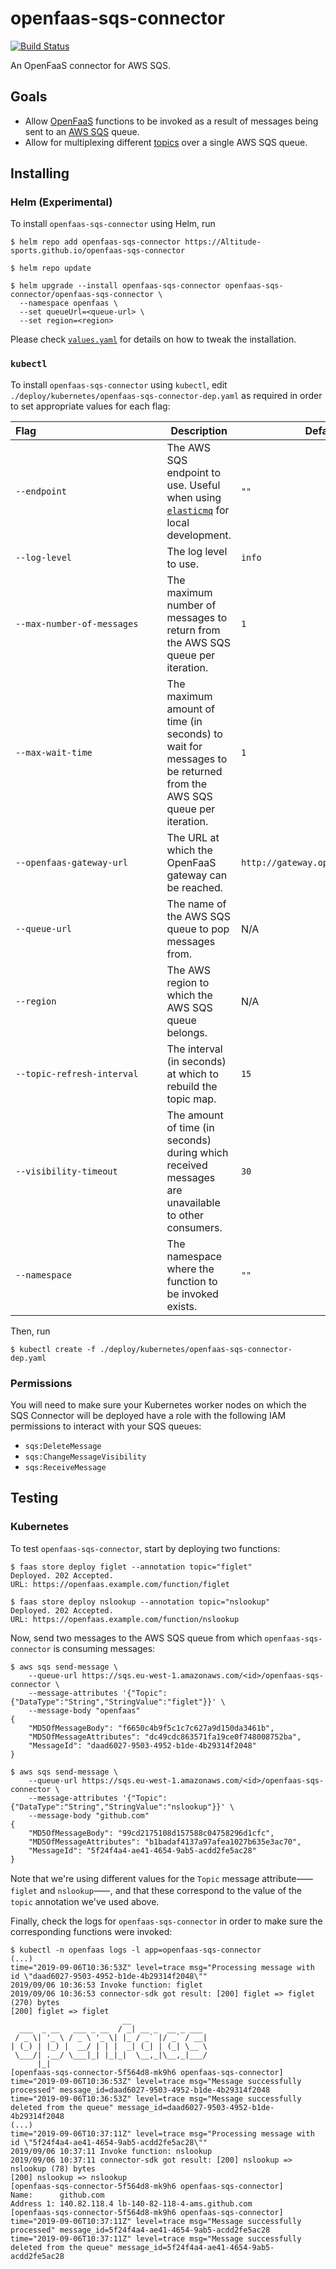 # openfaas-sqs-connector

[![Build Status](https://travis-ci.com/Altitude-sports/openfaas-sqs-connector.svg?branch=master)](https://travis-ci.com/Altitude-sports/openfaas-sqs-connector)

An OpenFaaS connector for AWS SQS.

## Goals

* Allow [OpenFaaS](https://www.openfaas.com/) functions to be invoked as a result of messages being sent to an [AWS SQS](https://aws.amazon.com/sqs/) queue.
* Allow for multiplexing different [topics](https://docs.openfaas.com/reference/triggers/#event-connector-pattern) over a single AWS SQS queue.

## Installing

### Helm (Experimental)

To install `openfaas-sqs-connector` using Helm, run

```shell
$ helm repo add openfaas-sqs-connector https://Altitude-sports.github.io/openfaas-sqs-connector
```

```shell
$ helm repo update
```

```shell
$ helm upgrade --install openfaas-sqs-connector openfaas-sqs-connector/openfaas-sqs-connector \
  --namespace openfaas \
  --set queueUrl=<queue-url> \
  --set region=<region>
```

Please check [`values.yaml`](https://github.com/Altitude-sports/openfaas-sqs-connector/blob/master/helm/openfaas-sqs-connector/values.yaml) for details on how to tweak the installation.

### `kubectl`

To install `openfaas-sqs-connector` using `kubectl`, edit `./deploy/kubernetes/openfaas-sqs-connector-dep.yaml` as required in order to set appropriate values for each flag:

| Flag&nbsp;&nbsp;&nbsp;&nbsp;&nbsp;&nbsp;&nbsp;&nbsp;&nbsp;&nbsp;&nbsp;&nbsp;&nbsp;&nbsp;&nbsp;&nbsp;&nbsp;&nbsp;&nbsp;&nbsp;&nbsp;&nbsp;&nbsp;&nbsp;&nbsp;&nbsp;&nbsp;&nbsp;&nbsp;&nbsp;&nbsp;&nbsp;&nbsp;&nbsp;&nbsp;&nbsp;&nbsp;&nbsp;&nbsp;&nbsp;&nbsp;&nbsp;&nbsp;&nbsp;&nbsp; | Description                                                                                                                    | Default                            |
| ---------------------------------------------------------------------------------------------------------------------------------------------------------------------------------------------------------------------------------------------------------------------------------- | ------------------------------------------------------------------------------------------------------------------------------ | ---------------------------------- |
| `--endpoint`                                                                                                                                                                                                                                                                       | The AWS SQS endpoint to use. Useful when using [`elasticmq`](https://github.com/softwaremill/elasticmq) for local development. | `""`                               |
| `--log-level`                                                                                                                                                                                                                                                                      | The log level to use.                                                                                                          | `info`                             |
| `--max-number-of-messages`                                                                                                                                                                                                                                                         | The maximum number of messages to return from the AWS SQS queue per iteration.                                                 | `1`                                |
| `--max-wait-time`                                                                                                                                                                                                                                                                  | The maximum amount of time (in seconds) to wait for messages to be returned from the AWS SQS queue per iteration.              | `1`                                |
| `--openfaas-gateway-url`                                                                                                                                                                                                                                                           | The URL at which the OpenFaaS gateway can be reached.                                                                          | `http://gateway.openfaas.svc:8080` |
| `--queue-url`                                                                                                                                                                                                                                                                      | The name of the AWS SQS queue to pop messages from.                                                                            | N/A                                |
| `--region`                                                                                                                                                                                                                                                                         | The AWS region to which the AWS SQS queue belongs.                                                                             | N/A                                |
| `--topic-refresh-interval`                                                                                                                                                                                                                                                         | The interval (in seconds) at which to rebuild the topic map.                                                                   | `15`                               |
| `--visibility-timeout`                                                                                                                                                                                                                                                             | The amount of time (in seconds) during which received messages are unavailable to other consumers.                             | `30`                               |
| `--namespace`                                                                                                                                                                                                                                                             | The namespace where the function to be invoked exists.                             | `""`                               |

Then, run

```shell
$ kubectl create -f ./deploy/kubernetes/openfaas-sqs-connector-dep.yaml
```

### Permissions

You will need to make sure your Kubernetes worker nodes on which the SQS Connector will be deployed have a role with the following IAM permissions to interact with your SQS queues:

- `sqs:DeleteMessage`
- `sqs:ChangeMessageVisibility`
- `sqs:ReceiveMessage`

## Testing

### Kubernetes

To test `openfaas-sqs-connector`, start by deploying two functions:

```shell
$ faas store deploy figlet --annotation topic="figlet"
Deployed. 202 Accepted.
URL: https://openfaas.example.com/function/figlet
```

```
$ faas store deploy nslookup --annotation topic="nslookup"
Deployed. 202 Accepted.
URL: https://openfaas.example.com/function/nslookup
```

Now, send two messages to the AWS SQS queue from which `openfaas-sqs-connector` is consuming messages:

```shell
$ aws sqs send-message \
    --queue-url https://sqs.eu-west-1.amazonaws.com/<id>/openfaas-sqs-connector \
    --message-attributes '{"Topic":{"DataType":"String","StringValue":"figlet"}}' \
    --message-body "openfaas"
{
    "MD5OfMessageBody": "f6650c4b9f5c1c7c627a9d150da3461b",
    "MD5OfMessageAttributes": "dc49cdc863571fa19ce0f748008752ba",
    "MessageId": "daad6027-9503-4952-b1de-4b29314f2048"
}
```

```shell
$ aws sqs send-message \
    --queue-url https://sqs.eu-west-1.amazonaws.com/<id>/openfaas-sqs-connector \
    --message-attributes '{"Topic":{"DataType":"String","StringValue":"nslookup"}}' \
    --message-body "github.com"
{
    "MD5OfMessageBody": "99cd2175108d157588c04758296d1cfc",
    "MD5OfMessageAttributes": "b1badaf4137a97afea1027b635e3ac70",
    "MessageId": "5f24f4a4-ae41-4654-9ab5-acdd2fe5ac28"
}
```

Note that we're using different values for the `Topic` message attribute⸺`figlet` and `nslookup`⸺, and that these correspond to the value of the `topic` annotation we've used above.

Finally, check the logs for `openfaas-sqs-connector` in order to make sure the corresponding functions were invoked:

```shell
$ kubectl -n openfaas logs -l app=openfaas-sqs-connector
(...)
time="2019-09-06T10:36:53Z" level=trace msg="Processing message with id \"daad6027-9503-4952-b1de-4b29314f2048\""
2019/09/06 10:36:53 Invoke function: figlet
2019/09/06 10:36:53 connector-sdk got result: [200] figlet => figlet (270) bytes
[200] figlet => figlet
                         __
  ___  _ __   ___ _ __  / _| __ _  __ _ ___
 / _ \| '_ \ / _ \ '_ \| |_ / _` |/ _` / __|
| (_) | |_) |  __/ | | |  _| (_| | (_| \__ \
 \___/| .__/ \___|_| |_|_|  \__,_|\__,_|___/
      |_|
[openfaas-sqs-connector-5f564d8-mk9h6 openfaas-sqs-connector]
time="2019-09-06T10:36:53Z" level=trace msg="Message successfully processed" message_id=daad6027-9503-4952-b1de-4b29314f2048
time="2019-09-06T10:36:53Z" level=trace msg="Message successfully deleted from the queue" message_id=daad6027-9503-4952-b1de-4b29314f2048
(...)
time="2019-09-06T10:37:11Z" level=trace msg="Processing message with id \"5f24f4a4-ae41-4654-9ab5-acdd2fe5ac28\""
2019/09/06 10:37:11 Invoke function: nslookup
2019/09/06 10:37:11 connector-sdk got result: [200] nslookup => nslookup (78) bytes
[200] nslookup => nslookup
[openfaas-sqs-connector-5f564d8-mk9h6 openfaas-sqs-connector]
Name:      github.com
Address 1: 140.82.118.4 lb-140-82-118-4-ams.github.com
[openfaas-sqs-connector-5f564d8-mk9h6 openfaas-sqs-connector]
time="2019-09-06T10:37:11Z" level=trace msg="Message successfully processed" message_id=5f24f4a4-ae41-4654-9ab5-acdd2fe5ac28
time="2019-09-06T10:37:11Z" level=trace msg="Message successfully deleted from the queue" message_id=5f24f4a4-ae41-4654-9ab5-acdd2fe5ac28
```
